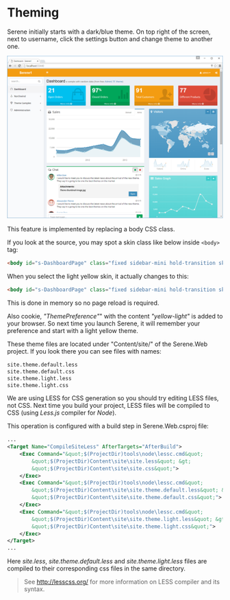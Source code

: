 # Theming

Serene initially starts with a dark/blue theme. On top right of the screen, next to username, click the settings button and change theme to another one.

![Serene Dashboard Yellow Light](img/serene_dashboard_light.png)

This feature is implemented by replacing a body CSS class.

If you look at the source, you may spot a skin class like below inside `<body>` tag:

```html
<body id="s-DashboardPage" class="fixed sidebar-mini hold-transition skin-blue has-layout-event">
```

When you select the light yellow skin, it actually changes to this:

```html
<body id="s-DashboardPage" class="fixed sidebar-mini hold-transition skin-yellow-light has-layout-event">
```

This is done in memory so no page reload is required.

Also cookie, *"ThemePreference"*" with the content *"yellow-light"* is added to your browser. So next time you launch Serene, it will remember your preference and start with a light yellow theme.

These theme files are located under "Content/site/" of the Serene.Web project. If you look there you can see files with names:

```
site.theme.default.less
site.theme.default.css
site.theme.light.less
site.theme.light.css
```

We are using LESS for CSS generation so you should try editing LESS files, not CSS. Next time you build your project, LESS files will be compiled to CSS (using *Less.js* compiler for *Node*).

This operation is configured with a build step in Serene.Web.csproj file:

```xml
...
<Target Name="CompileSiteLess" AfterTargets="AfterBuild">
    <Exec Command="&quot;$(ProjectDir)tools\node\lessc.cmd&quot;
        &quot;$(ProjectDir)Content\site\site.less&quot; &gt;
        &quot;$(ProjectDir)Content\site\site.css&quot;">
    </Exec>
    <Exec Command="&quot;$(ProjectDir)tools\node\lessc.cmd&quot;
        &quot;$(ProjectDir)Content\site\site.theme.default.less&quot; &gt;
        &quot;$(ProjectDir)Content\site\site.theme.default.css&quot;">
    </Exec>
    <Exec Command="&quot;$(ProjectDir)tools\node\lessc.cmd&quot;
        &quot;$(ProjectDir)Content\site\site.theme.light.less&quot; &gt;
        &quot;$(ProjectDir)Content\site\site.theme.light.css&quot;">
    </Exec>
</Target>
...
```

Here *site.less*, *site.theme.default.less* and *site.theme.light.less* files are compiled to their corresponding css files in the same directory.

> See http://lesscss.org/ for more information on LESS compiler and its syntax.
